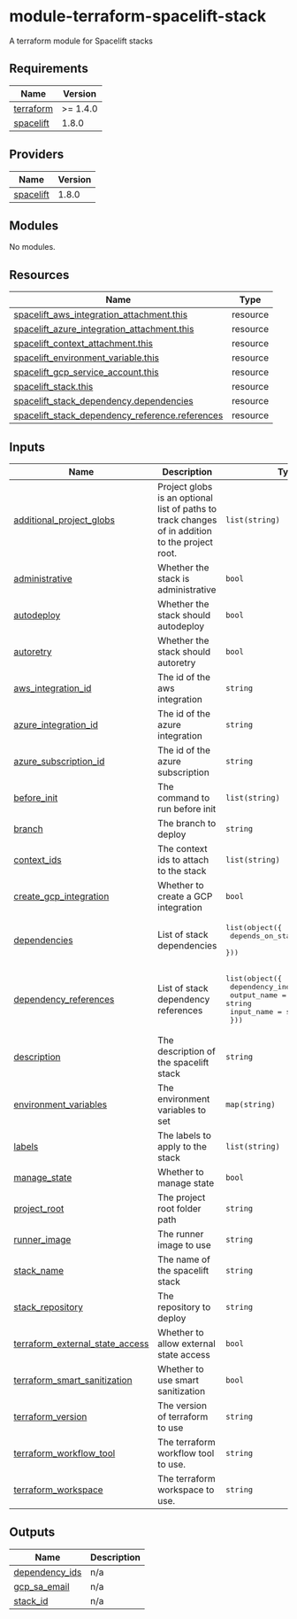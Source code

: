 # module-terraform-spacelift-stack
A terraform module for Spacelift stacks

<!-- BEGIN_TF_DOCS -->
## Requirements

| Name | Version |
|------|---------|
| <a name="requirement_terraform"></a> [terraform](#requirement\_terraform) | >= 1.4.0 |
| <a name="requirement_spacelift"></a> [spacelift](#requirement\_spacelift) | 1.8.0 |

## Providers

| Name | Version |
|------|---------|
| <a name="provider_spacelift"></a> [spacelift](#provider\_spacelift) | 1.8.0 |

## Modules

No modules.

## Resources

| Name | Type |
|------|------|
| [spacelift_aws_integration_attachment.this](https://registry.terraform.io/providers/spacelift-io/spacelift/1.8.0/docs/resources/aws_integration_attachment) | resource |
| [spacelift_azure_integration_attachment.this](https://registry.terraform.io/providers/spacelift-io/spacelift/1.8.0/docs/resources/azure_integration_attachment) | resource |
| [spacelift_context_attachment.this](https://registry.terraform.io/providers/spacelift-io/spacelift/1.8.0/docs/resources/context_attachment) | resource |
| [spacelift_environment_variable.this](https://registry.terraform.io/providers/spacelift-io/spacelift/1.8.0/docs/resources/environment_variable) | resource |
| [spacelift_gcp_service_account.this](https://registry.terraform.io/providers/spacelift-io/spacelift/1.8.0/docs/resources/gcp_service_account) | resource |
| [spacelift_stack.this](https://registry.terraform.io/providers/spacelift-io/spacelift/1.8.0/docs/resources/stack) | resource |
| [spacelift_stack_dependency.dependencies](https://registry.terraform.io/providers/spacelift-io/spacelift/1.8.0/docs/resources/stack_dependency) | resource |
| [spacelift_stack_dependency_reference.references](https://registry.terraform.io/providers/spacelift-io/spacelift/1.8.0/docs/resources/stack_dependency_reference) | resource |

## Inputs

| Name | Description | Type | Default | Required |
|------|-------------|------|---------|:--------:|
| <a name="input_additional_project_globs"></a> [additional\_project\_globs](#input\_additional\_project\_globs) | Project globs is an optional list of paths to track changes of in addition to the project root. | `list(string)` | `[]` | no |
| <a name="input_administrative"></a> [administrative](#input\_administrative) | Whether the stack is administrative | `bool` | `false` | no |
| <a name="input_autodeploy"></a> [autodeploy](#input\_autodeploy) | Whether the stack should autodeploy | `bool` | `false` | no |
| <a name="input_autoretry"></a> [autoretry](#input\_autoretry) | Whether the stack should autoretry | `bool` | `false` | no |
| <a name="input_aws_integration_id"></a> [aws\_integration\_id](#input\_aws\_integration\_id) | The id of the aws integration | `string` | `null` | no |
| <a name="input_azure_integration_id"></a> [azure\_integration\_id](#input\_azure\_integration\_id) | The id of the azure integration | `string` | `null` | no |
| <a name="input_azure_subscription_id"></a> [azure\_subscription\_id](#input\_azure\_subscription\_id) | The id of the azure subscription | `string` | `null` | no |
| <a name="input_before_init"></a> [before\_init](#input\_before\_init) | The command to run before init | `list(string)` | `[]` | no |
| <a name="input_branch"></a> [branch](#input\_branch) | The branch to deploy | `string` | `"main"` | no |
| <a name="input_context_ids"></a> [context\_ids](#input\_context\_ids) | The context ids to attach to the stack | `list(string)` | `[]` | no |
| <a name="input_create_gcp_integration"></a> [create\_gcp\_integration](#input\_create\_gcp\_integration) | Whether to create a GCP integration | `bool` | `false` | no |
| <a name="input_dependencies"></a> [dependencies](#input\_dependencies) | List of stack dependencies | <pre>list(object({<br/>    depends_on_stack_id = string<br/>  }))</pre> | `[]` | no |
| <a name="input_dependency_references"></a> [dependency\_references](#input\_dependency\_references) | List of stack dependency references | <pre>list(object({<br/>    dependency_index = number<br/>    output_name      = string<br/>    input_name       = string<br/>  }))</pre> | `[]` | no |
| <a name="input_description"></a> [description](#input\_description) | The description of the spacelift stack | `string` | n/a | yes |
| <a name="input_environment_variables"></a> [environment\_variables](#input\_environment\_variables) | The environment variables to set | `map(string)` | `{}` | no |
| <a name="input_labels"></a> [labels](#input\_labels) | The labels to apply to the stack | `list(string)` | `[]` | no |
| <a name="input_manage_state"></a> [manage\_state](#input\_manage\_state) | Whether to manage state | `bool` | `false` | no |
| <a name="input_project_root"></a> [project\_root](#input\_project\_root) | The project root folder path | `string` | `null` | no |
| <a name="input_runner_image"></a> [runner\_image](#input\_runner\_image) | The runner image to use | `string` | `"ghcr.io/mervinhemaraju/spacelift-runner-image:prod"` | no |
| <a name="input_stack_name"></a> [stack\_name](#input\_stack\_name) | The name of the spacelift stack | `string` | `null` | no |
| <a name="input_stack_repository"></a> [stack\_repository](#input\_stack\_repository) | The repository to deploy | `string` | n/a | yes |
| <a name="input_terraform_external_state_access"></a> [terraform\_external\_state\_access](#input\_terraform\_external\_state\_access) | Whether to allow external state access | `bool` | `false` | no |
| <a name="input_terraform_smart_sanitization"></a> [terraform\_smart\_sanitization](#input\_terraform\_smart\_sanitization) | Whether to use smart sanitization | `bool` | `true` | no |
| <a name="input_terraform_version"></a> [terraform\_version](#input\_terraform\_version) | The version of terraform to use | `string` | `"1.8.7"` | no |
| <a name="input_terraform_workflow_tool"></a> [terraform\_workflow\_tool](#input\_terraform\_workflow\_tool) | The terraform workflow tool to use. | `string` | `"OPEN_TOFU"` | no |
| <a name="input_terraform_workspace"></a> [terraform\_workspace](#input\_terraform\_workspace) | The terraform workspace to use. | `string` | `"production"` | no |

## Outputs

| Name | Description |
|------|-------------|
| <a name="output_dependency_ids"></a> [dependency\_ids](#output\_dependency\_ids) | n/a |
| <a name="output_gcp_sa_email"></a> [gcp\_sa\_email](#output\_gcp\_sa\_email) | n/a |
| <a name="output_stack_id"></a> [stack\_id](#output\_stack\_id) | n/a |
<!-- END_TF_DOCS -->
